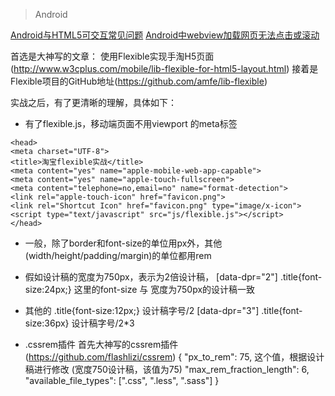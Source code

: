 

> Android

[Android与HTML5可交互常见问题](http://blog.csdn.net/zzh_receive/article/details/53519437)
[Android中webview加载网页无法点击或滚动](http://www.itnose.net/detail/6355345.html)


首选是大神写的文章：
使用Flexible实现手淘H5页面(http://www.w3cplus.com/mobile/lib-flexible-for-html5-layout.html)
接着是Flexible项目的GitHub地址(https://github.com/amfe/lib-flexible)

实战之后，有了更清晰的理解，具体如下：
- 有了flexible.js，移动端页面不用viewport 的meta标签

```
<head>
<meta charset="UTF-8">
<title>淘宝flexible实战</title>
<meta content="yes" name="apple-mobile-web-app-capable">
<meta content="yes" name="apple-touch-fullscreen">
<meta content="telephone=no,email=no" name="format-detection">
<link rel="apple-touch-icon" href="favicon.png">
<link rel="Shortcut Icon" href="favicon.png" type="image/x-icon">
<script type="text/javascript" src="js/flexible.js"></script>
</head>
```

- 一般，除了border和font-size的单位用px外，其他(width/height/padding/margin)的单位都用rem

- 假如设计稿的宽度为750px，表示为2倍设计稿，
[data-dpr="2"] .title{font-size:24px;}
这里的font-size 与 宽度为750px的设计稿一致

- 其他的
.title{font-size:12px;} 设计稿字号/2
[data-dpr="3"] .title{font-size:36px} 设计稿字号/2*3

- .cssrem插件
首先大神写的cssrem插件 (https://github.com/flashlizi/cssrem)
{
"px_to_rem": 75, 这个值，根据设计稿进行修改 (宽度750设计稿，该值为75)
"max_rem_fraction_length": 6,
"available_file_types": [".css", ".less", ".sass"]
}

